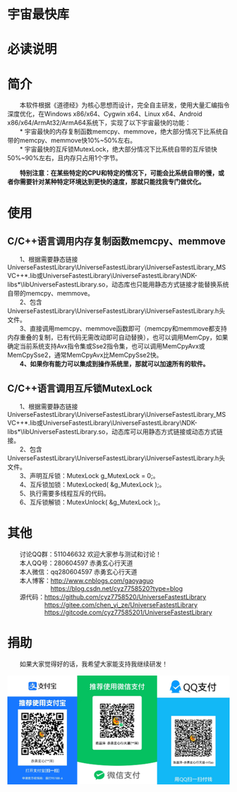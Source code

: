 ﻿# 宇宙最快库
# 必读说明

# 简介
&emsp;&emsp;本软件根据《道德经》为核心思想而设计，完全自主研发，使用大量汇编指令深度优化，在Windows x86/x64、Cygwin x64、Linux x64、Android x86/x64/ArmAt32/ArmA64系统下，实现了以下宇宙最快的功能：  
&emsp;&emsp;* 宇宙最快的内存复制函数memcpy、memmove，绝大部分情况下比系统自带的memcpy、memmove快10%~50%左右。  
&emsp;&emsp;* 宇宙最快的互斥锁MutexLock，绝大部分情况下比系统自带的互斥锁快50%~90%左右，且内存只占用1个字节。  

&emsp;&emsp;**特别注意：在某些特定的CPU和特定的情况下，可能会比系统自带的慢，或者你需要针对某种特定环境达到更快的速度，那就只能找我专门做优化。**  

# 使用
## C/C++语言调用内存复制函数memcpy、memmove
&emsp;&emsp;1、根据需要静态链接UniverseFastestLibrary\UniverseFastestLibrary\UniverseFastestLibrary_MSVC++*.lib或UniverseFastestLibrary\UniverseFastestLibrary\NDK-libs\*\libUniverseFastestLibrary.so，动态库也只能用静态方式链接才能替换系统自带的memcpy、memmove。  
&emsp;&emsp;2、包含UniverseFastestLibrary\UniverseFastestLibrary\UniverseFastestLibrary.h头文件。  
&emsp;&emsp;3、直接调用memcpy、memmove函数即可（memcpy和memmove都支持内存重叠的复制，已有代码无需改动即可自动替换），也可以调用MemCpy，如果确定当前系统支持Avx指令集或Sse2指令集，也可以调用MemCpyAvx或MemCpySse2，通常MemCpyAvx比MemCpySse2快。  
&emsp;&emsp;**4、如果你有能力可以集成到操作系统里，那就可以加速所有的软件。**  

## C/C++语言调用互斥锁MutexLock
&emsp;&emsp;1、根据需要静态链接UniverseFastestLibrary\UniverseFastestLibrary\UniverseFastestLibrary_MSVC++*.lib或UniverseFastestLibrary\UniverseFastestLibrary\NDK-libs\*\libUniverseFastestLibrary.so，动态库可以用静态方式链接或动态方式链接。  
&emsp;&emsp;2、包含UniverseFastestLibrary\UniverseFastestLibrary\UniverseFastestLibrary.h头文件。  
&emsp;&emsp;3、声明互斥锁：MutexLock g_MutexLock = 0;。  
&emsp;&emsp;4、互斥锁加锁：MutexLocked( &g_MutexLock );。  
&emsp;&emsp;5、执行需要多线程互斥的代码。  
&emsp;&emsp;6、互斥锁解锁：MutexUnlock( &g_MutexLock );。  

# 其他
&emsp;&emsp;讨论QQ群：511046632    欢迎大家参与测试和讨论！  
&emsp;&emsp;本人QQ号：280604597    赤勇玄心行天道  
&emsp;&emsp;本人微信：qq280604597    赤勇玄心行天道  
&emsp;&emsp;本人博客：http://www.cnblogs.com/gaoyaguo  
&emsp;&emsp;&emsp;&emsp;&emsp;&emsp;&emsp;https://blog.csdn.net/cyz7758520?type=blog  
&emsp;&emsp;源代码：https://github.com/cyz7758520/UniverseFastestLibrary  
&emsp;&emsp;&emsp;&emsp;&emsp;&emsp;https://gitee.com/chen_yi_ze/UniverseFastestLibrary  
&emsp;&emsp;&emsp;&emsp;&emsp;&emsp;https://gitcode.com/cyz77585201/UniverseFastestLibrary  

# 捐助
&emsp;&emsp;如果大家觉得好的话，我希望大家能支持我继续研发！  
&emsp;&emsp;![支付宝微信QQ收款二维码](%E6%94%AF%E4%BB%98%E5%AE%9D%E5%BE%AE%E4%BF%A1QQ%E6%94%B6%E6%AC%BE%E4%BA%8C%E7%BB%B4%E7%A0%81.png)